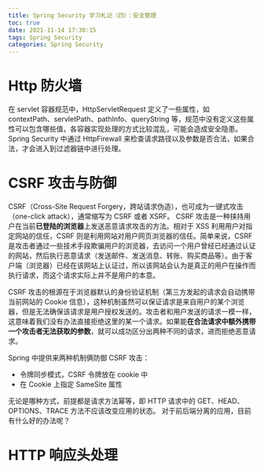 ```yaml
---
title: Spring Security 学习札记（四）：安全管理
toc: true
date: 2021-11-14 17:30:15
tags: Spring Security
categories: Spring Security
---
```



# Http 防火墙
在 servlet 容器规范中，HttpServletRequest 定义了一些属性，如 contextPath、servletPath、pathInfo、queryString 等，规范中没有定义这些属性可以包含哪些值，各容器实现处理的方式比较混乱，可能会造成安全隐患。
Spring Security 中通过 HttpFirewall 来检查请求路径以及参数是否合法，如果合法，才会进入到过滤器链中进行处理。

# CSRF 攻击与防御
CSRF（Cross-Site Request Forgery，跨站请求伪造），也可成为一键式攻击（one-click attack），通常缩写为 CSRF 或者 XSRF。
CSRF 攻击是一种挟持用户在当前**已登陆的浏览器**上发送恶意请求攻击的方法。相对于 XSS 利用用户对指定网站的信任，CSRF 则是利用网站对用户网页浏览器的信任。简单来说，CSRF 是攻击者通过一些技术手段欺骗用户的浏览器，去访问一个用户曾经已经通过认证的网站，然后执行恶意请求（发送邮件、发送消息、转账、购买商品等）。由于客户端（浏览器）已经在该网站上认证过，所以该网站会认为是真正的用户在操作而执行请求，而这个请求实际上并不是用户的本意。

CSRF 攻击的根源在于浏览器默认的身份验证机制（第三方发起的请求会自动携带当前网站的 Cookie 信息），这种机制虽然可以保证请求是来自用户的某个浏览器，但是无法确保该请求是用户授权发送的。攻击者和用户发送的请求一模一样，这意味着我们没有办法直接拒绝这里的某一个请求。如果能**在合法请求中额外携带一个攻击者无法获取的参数**，就可以成功区分出两种不同的请求，进而拒绝恶意请求。

Spring 中提供来两种机制俩防御 CSRF 攻击：
- 令牌同步模式，CSRF 令牌放在 cookie 中
- 在 Cookie 上指定 SameSite 属性

无论是哪种方式，前提都是请求方法幂等，即 HTTP 请求中的 GET、HEAD、OPTIONS、TRACE 方法不应该改变应用的状态。
对于前后端分离的应用，目前有什么好的办法呢？

# HTTP 响应头处理
